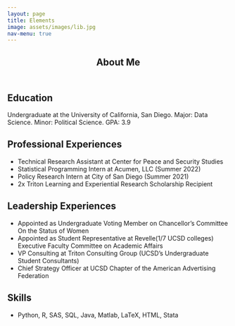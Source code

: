 ```yaml
---
layout: page
title: Elements
image: assets/images/lib.jpg
nav-menu: true
---
```


<!-- Main -->
<div id="main" class="alt">

<!-- One -->
<section id="one">
	<div class="inner">
		<header class="major">
			<h1>About Me</h1>
		</header>

<!-- Content -->
<h2 id="content">Education</h2>
<p>Undergraduate at the University of California, San Diego. Major: Data Science. Minor: Political Science. GPA: 3.9</p>
		
<h2 id="content">Professional Experiences</h2>
<ul>
<li>Technical Research Assistant at Center for Peace and Security Studies</li>
<li>Statistical Programming Intern at Acumen, LLC (Summer 2022)</li>
<li>Policy Research Intern at City of San Diego (Summer 2021)</li>
<li>2x Triton Learning and Experiential Research Scholarship Recipient</li>
</ul>
		
<h2 id="content">Leadership Experiences</h2>
<ul>
<li>Appointed as Undergraduate Voting Member on Chancellor’s Committee On the Status of Women</li>
<li>Appointed as Student Representative at Revelle(1/7 UCSD colleges) Executive Faculty Committee on Academic Affairs</li>
<li>VP Consulting at Triton Consulting Group (UCSD’s Undergraduate Student Consultants)</li>
<li>Chief Strategy Officer at UCSD Chapter of the American Advertising Federation</li>
</ul>
		
<h2 id="content">Skills</h2>
<ul>
<li>Python, R, SAS, SQL, Java, Matlab, LaTeX, HTML, Stata</li>
</ul>

